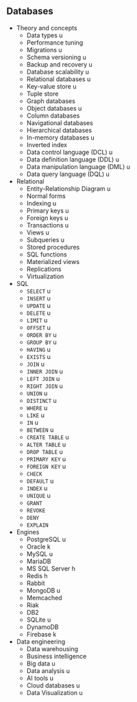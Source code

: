 ## Databases

- Theory and concepts
  - Data types u
  - Performance tuning
  - Migrations u
  - Schema versioning u
  - Backup and recovery u
  - Database scalability u
  - Relational databases u
  - Key-value store u
  - Tuple store
  - Graph databases
  - Object databases u
  - Column databases
  - Navigational databases
  - Hierarchical databases
  - In-memory databases u
  - Inverted index
  - Data control language (DCL) u
  - Data definition language (DDL) u
  - Data manipulation language (DML) u
  - Data query language (DQL) u
- Relational
  - Entity-Relationship Diagram u
  - Normal forms
  - Indexing u
  - Primary keys u
  - Foreign keys u
  - Transactions u
  - Views u
  - Subqueries u
  - Stored procedures
  - SQL functions
  - Materialized views
  - Replications
  - Virtualization
- SQL
  - `SELECT` u
  - `INSERT` u
  - `UPDATE` u
  - `DELETE` u
  - `LIMIT` u
  - `OFFSET` u
  - `ORDER BY` u
  - `GROUP BY` u
  - `HAVING` u
  - `EXISTS` u
  - `JOIN` u
  - `INNER JOIN` u
  - `LEFT JOIN` u
  - `RIGHT JOIN` u
  - `UNION` u
  - `DISTINCT` u
  - `WHERE` u
  - `LIKE` u
  - `IN` u
  - `BETWEEN` u
  - `CREATE TABLE` u
  - `ALTER TABLE` u
  - `DROP TABLE` u
  - `PRIMARY KEY` u
  - `FOREIGN KEY` u
  - `CHECK`
  - `DEFAULT` u
  - `INDEX` u
  - `UNIQUE` u
  - `GRANT`
  - `REVOKE`
  - `DENY`
  - `EXPLAIN`
- Engines
  - PostgreSQL u
  - Oracle k
  - MySQL u
  - MariaDB
  - MS SQL Server h
  - Redis h
  - Rabbit
  - MongoDB u
  - Memcached
  - Riak
  - DB2
  - SQLite u
  - DynamoDB
  - Firebase k
- Data engineering
  - Data warehousing
  - Business intelligence
  - Big data u
  - Data analysis u
  - AI tools u
  - Cloud databases u
  - Data Visualization u
